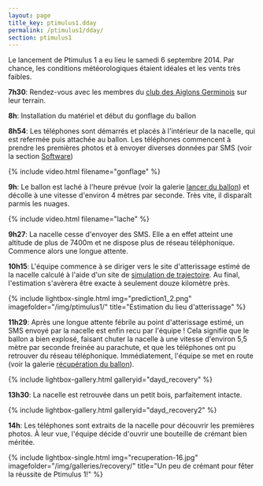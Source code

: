 ```yaml
---
layout: page
title_key: ptimulus1.dday
permalink: /ptimulus1/dday/
section: ptimulus1
---
```


Le lancement de Ptimulus 1 a eu lieu le samedi 6 septembre 2014. Par chance, les conditions météorologiques étaient idéales et les vents très faibles.

<b>7h30</b>: Rendez-vous avec les membres du [club des Aiglons Germinois](http://les-aiglons-germinois.blog4ever.com/blog/index-716495.html) sur leur terrain.

<b>8h</b>: Installation du matériel et début du gonflage du ballon

<b>8h54</b>: Les téléphones sont démarrés et placés à l'intérieur de la nacelle, qui est refermée puis attachée au ballon.
Les téléphones commencent à prendre les premières photos et à envoyer diverses données par SMS (voir la section [Software](/ptimulus1/software/))

<p>
{% include video.html filename="gonflage" %}
</p>

<b>9h</b>: Le ballon est laché à l'heure prévue (voir la galerie [lancer du ballon](/ptimulus1/galleries/lancer/)) et décolle à une vitesse d'environ 4 mètres par seconde. Très vite, il disparaît parmis les nuages.

<p>
{% include video.html filename="lache" %}
</p>

<b>9h27</b>: La nacelle cesse d'envoyer des SMS. Elle a en effet atteint une altitude de plus de 7400m et ne dispose plus de réseau téléphonique.
Commence alors une longue attente.

<b>10h15</b>: L'équipe commence à se diriger vers le site d'atterissage estimé de la nacelle calculé à l'aide d'un site de [simulation de trajectoire](http://predict.habhub.org).
Au final, l'estimation s'avèrera être exacte à seulement douze kilomètre près.

<p>
{% include lightbox-single.html img="prediction1_2.png" imagefolder="/img/ptimulus1/" title="Estimation du lieu d'atterissage" %}
</p>

<b>11h29</b>: Après une longue attente fébrile au point d'atterissage estimé, un SMS envoyé par la nacelle est enfin recu par l'équipe !
Cela signifie que le ballon a bien explosé, faisant chuter la nacelle à une vitesse d'environ 5,5 mètre par seconde freinée au parachute, et que les téléphones ont pu retrouver du réseau téléphonique. Immédiatement, l'équipe se met en route (voir la galerie [récupération du ballon](/ptimulus1/galleries/recuperation/)).

{% include lightbox-gallery.html galleryid="dayd_recovery" %}

<b>13h30</b>: La nacelle est retrouvée dans un petit bois, parfaitement intacte.

{% include lightbox-gallery.html galleryid="dayd_recovery2" %}

<b>14h</b>: Les téléphones sont extraits de la nacelle pour découvrir les premières photos. À leur vue, l'équipe décide d'ouvrir une bouteille de crémant bien méritée.

<p>
{% include lightbox-single.html img="recuperation-16.jpg" imagefolder="/img/galleries/recovery/" title="Un peu de crémant pour fêter la réussite de Ptimulus 1!" %}
</p>

